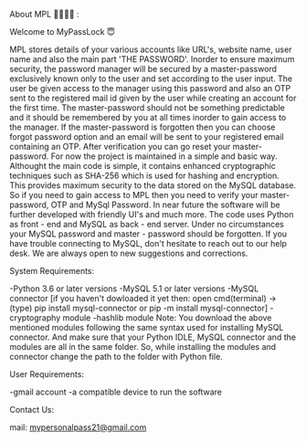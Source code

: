 About MPL 🙋‍♂️🙋‍♀️ :

Welcome to MyPassLock 😇 

MPL stores details of your various accounts like URL's, website name, user name and also the main part 'THE PASSWORD'.
Inorder to ensure maximum security, the password manager will be secured by a master-password exclusively known only to the user 
and set according to the user input. The user be given access to the manager using this password and also an OTP sent to the registered
mail id given by the user while creating an account for the first time. The master-password should not be something predictable and it 
should be remembered by you at all times inorder to gain access to the manager. If the master-password is forgotten then you can 
choose forgot password option and an email will be sent to your registered email containing an OTP. After verification you can go reset your master-password.
For now the project is maintained in a simple and basic way. Althought the main code is simple, it contains enhanced cryptographic techniques such as SHA-256 
which is used for hashing and encryption. This provides maximum security to the data stored on the MySQL database.
So if you need to gain access to MPL then you need to verify your master-password, OTP and MySql Password.
In near future the software will be further developed with friendly UI's and much more.
The code uses Python as front - end and MySQL as back - end server. 
Under no circumstances your MySQL password and  master - password should be forgotten. If you have trouble connecting to MySQL, don't hesitate to reach out to our help desk. 
We are always open to new suggestions and corrections.

System Requirements:

-Python 3.6 or later versions
-MySQL 5.1 or later versions
-MySQL connector [if you haven't dowloaded it yet then: open cmd(terminal) -> (type) pip install mysql-connector or pip -m install mysql-connector]
-cryptography module
-hashlib module
Note: You download the above mentioned modules following the same syntax used for installing MySQL connector. And make sure that your Python IDLE, MySQL connector and the modules are all in the same folder. So, while installing the modules and connector change the path to the folder with Python file.

User Requirements:

-gmail account
-a compatible device to run the software

Contact Us:

mail: mypersonalpass21@gmail.com
